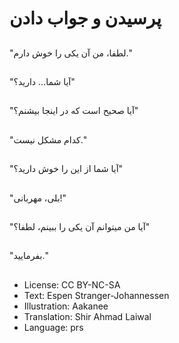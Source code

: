 # پرسیدن و جواب دادن

##
"لطفا، من آن یکی را خوش دارم."

##
"آیا شما… دارید؟"

##
"آیا صحیح است که در اینجا بیشنم؟"

##
"کدام مشکل نیست."

##
"آیا شما از این را خوش دارید؟"

##
"بلی، مهربانی!"

##
"آیا من میتوانم آن یکی را ببینم، لطفا؟"

##
"بفرمایید."

##
* License: CC BY-NC-SA
* Text: Espen Stranger-Johannessen
* Illustration: Aakanee
* Translation: Shir Ahmad Laiwal
* Language: prs
